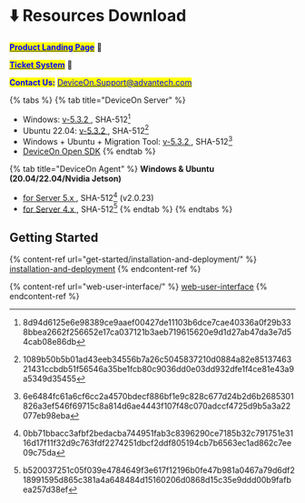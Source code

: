# ⬇️ Resources Download

[<mark style="color:blue;">**Product Landing Page**</mark>](https://campaign.advantech.online/en/DeviceOn/index.html) :link:

[<mark style="color:blue;">**Ticket System**</mark>](https://wesstorage.blob.core.windows.net/cloudservice/index.html) :link:

<mark style="color:blue;">**Contact Us:**</mark> [<mark style="color:blue;">DeviceOn.Support@advantech.com</mark>](mailto:DeviceOn.Support@advantech.com)

{% tabs %}
{% tab title="DeviceOn Server" %}
* Windows: [v-5.3.2 ](https://eiot.blob.core.windows.net/deviceon/DeviceOn\_Server\_Setup\_5.3.2.exe), SHA-512[^1]
* Ubuntu 22.04: [v-5.3.2 ](https://eiot.blob.core.windows.net/deviceon/DeviceOn\_Server\_Ubuntu-22.04\_x64\_5.3.2.run), SHA-512[^2]&#x20;
* Windows + Ubuntu + Migration Tool: [v-5.3.2 ](https://eiot.blob.core.windows.net/deviceon/DeviceOn\_Server.zip), SHA-512[^3]&#x20;
* [DeviceOn Open SDK](https://eiot.blob.core.windows.net/deviceon/DeviceOn\_Server\_SDK.zip)
{% endtab %}

{% tab title="DeviceOn Agent" %}
**Windows & Ubuntu (20.04/22.04/Nvidia Jetson)**

* [for Server 5.x ](https://eiot.blob.core.windows.net/deviceon/WISE-Agent%20for%20v5.0.zip), SHA-512[^4] (v2.0.23)
* [for Server 4.x ](https://eiot.blob.core.windows.net/deviceon/WISE-Agent.zip), SHA-512[^5]&#x20;
{% endtab %}
{% endtabs %}

## Getting Started

{% content-ref url="get-started/installation-and-deployment/" %}
[installation-and-deployment](get-started/installation-and-deployment/)
{% endcontent-ref %}

{% content-ref url="web-user-interface/" %}
[web-user-interface](web-user-interface/)
{% endcontent-ref %}

[^1]: 8d94d6125e6e98389ce9aaef00427de11103b6dce7cae40336a0f29b338bbea2662f256652e17ca037121b3aeb719615620e9d1d27ab47da3e7d54cab08e86db

[^2]: 1089b50b5b01ad43eeb34556b7a26c5045837210d0884a82e8513746321431ccbdb51f56546a35be1fcb80c9036dd0e03dd932dfe1f4ce81e43a9a5349d35455

[^3]: 6e6484fc61a6cf6cc2a4570bdecf886bf1e9c828c677d24b2d6b2685301826a3ef546f69715c8a814d6ae4443f107f48c070adccf4725d9b5a3a22077eb98eba

[^4]: 0bb71bbacc3afbf2bedacba744951fab3c8396290ce7185b32c791751e3116d17f11f32d9c763fdf2274251dbcf2ddf805194cb7b6563ec1ad862c7ee09c75da

[^5]: b520037251c05f039e4784649f3e617f12196b0fe47b981a0467a79d6df218991595d865c381a4a648484d15160206d0868d15c35e9ddd00b9fafbea257d38ef
